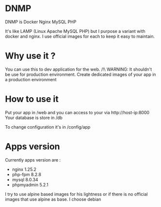 # DNMP

DNMP is Docker Nginx MySQL PHP

It's like LAMP (Linux Apache MySQL PHP) but I purpose a variant with docker and nginx.
I use official images for each to keep it easy to maintain.

# Why use it ?

You can use this to dev application for the web.
/!\ WARNING: It shouldn't be use for production environment. Create dedicated images of your app in a production environment

# How to use it

Put your app in /web and you can access to your via http://host-ip:8000
Your database is store in /db

To change configuration it's in /config/app

# Apps version

Currently apps version are :
- nginx 1.25.2
- php-fpm 8.2.8
- mysql 8.0.34
- phpmyadmin 5.2.1

I try to use alpine based images for his lightness or if there is no official images that use alpine as base. I choose debian

